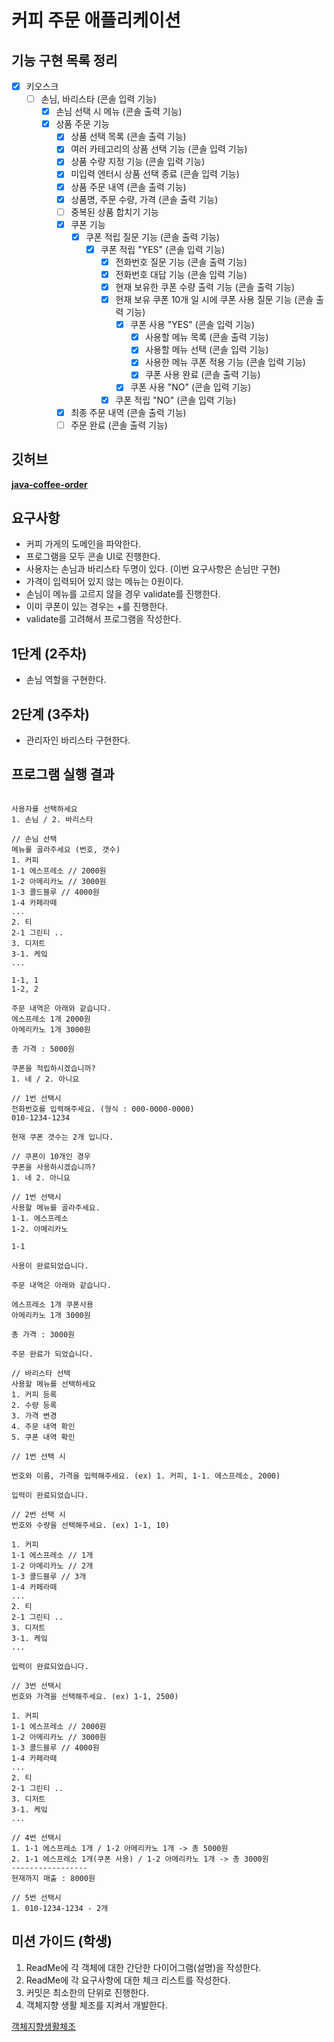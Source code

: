 # 커피 주문 애플리케이션

## 기능 구현 목록 정리

- [x] 키오스크
  - [ ] 손님, 바리스타 (콘솔 입력 기능)
    - [x] 손님 선택 시 메뉴 (콘솔 출력 기능)
    - [x] 상품 주문 기능
      - [x] 상품 선택 목록 (콘솔 출력 기능)
      - [x] 여러 카테고리의 상품 선택 기능 (콘솔 입력 기능)
      - [x] 상품 수량 지정 기능 (콘솔 입력 기능)
      - [x] 미입력 엔터시 상품 선택 종료 (콘솔 입력 기능)
      - [x] 상품 주문 내역 (콘솔 출력 기능)
      - [x] 상품명, 주문 수량, 가격 (콘솔 출력 기능)
      - [ ] 중복된 상품 합치기 기능
      - [x] 쿠폰 기능
        - [x] 쿠폰 적립 질문 기능 (콘솔 출력 기능)
          - [x] 쿠폰 적립 "YES" (콘솔 입력 기능)
            - [x] 전화번호 질문 기능 (콘솔 출력 기능)
            - [x] 전화번호 대답 기능 (콘솔 입력 기능)
            - [x] 현재 보유한 쿠폰 수량 출력 기능 (콘솔 출력 기능)
            - [x] 현재 보유 쿠폰 10개 일 시에 쿠폰 사용 질문 기능 (콘솔 출력 기능)
              - [x] 쿠폰 사용 "YES" (콘솔 입력 기능)
                - [x] 사용할 메뉴 목록 (콘솔 출력 기능)
                - [x] 사용할 메뉴 선택 (콘솔 입력 기능)
                - [x] 사용한 메뉴 쿠폰 적용 기능 (콘솔 입력 기능)
                - [x] 쿠폰 사용 완료 (콘솔 출력 기능)
              - [x] 쿠폰 사용 "NO" (콘솔 입력 기능)
            - [x] 쿠폰 적립 "NO" (콘솔 입력 기능)
      - [x] 최종 주문 내역 (콘솔 출력 기능)
      - [ ] 주문 완료 (콘솔 출력 기능)

## 깃허브
**[java-coffee-order](https://github.com/programmers-lecture/java-coffee-order)**

## 요구사항

- 커피 가게의 도메인을 파악한다.
- 프로그램을 모두 콘솔 UI로 진행한다.
- 사용자는 손님과 바리스타 두명이 있다. (이번 요구사항은 손님만 구현)
- 가격이 입력되어 있지 않는 메뉴는 0원이다.
- 손님이 메뉴를 고르지 않을 경우 validate를 진행한다.
- 이미 쿠폰이 있는 경우는 +를 진행한다.
- validate를 고려해서 프로그램을 작성한다.

## 1단계 (2주차)
- 손님 역할을 구현한다.

## 2단계 (3주차)
- 관리자인 바리스타 구현한다.

## 프로그램 실행 결과

```

사용자를 선택하세요
1. 손님 / 2. 바리스타

// 손님 선택
메뉴를 골라주세요 (번호, 갯수)
1. 커피
1-1 에스프레소 // 2000원
1-2 아메리카노 // 3000원
1-3 콜드블루 // 4000원
1-4 카페라떼
...
2. 티
2-1 그린티 ..
3. 디저트
3-1. 케잌
...

1-1, 1
1-2, 2

주문 내역은 아래와 같습니다.
에스프레소 1개 2000원
아메리카노 1개 3000원

총 가격 : 5000원

쿠폰을 적립하시겠습니까?
1. 네 / 2. 아니요

// 1번 선택시
전화번호를 입력해주세요. (형식 : 000-0000-0000)
010-1234-1234

현재 쿠폰 갯수는 2개 입니다.

// 쿠폰이 10개인 경우
쿠폰을 사용하시겠습니까?
1. 네 2. 아니요

// 1번 선택시
사용할 메뉴를 골라주세요.
1-1. 에스프레소
1-2. 아메리카노

1-1

사용이 완료되었습니다.

주문 내역은 아래와 같습니다.

에스프레소 1개 쿠폰사용
아메리카노 1개 3000원

총 가격 : 3000원

주문 완료가 되었습니다.

// 바리스타 선택
사용할 메뉴를 선택하세요
1. 커피 등록
2. 수량 등록
3. 가격 변경
4. 주문 내역 확인
5. 쿠폰 내역 확인

// 1번 선택 시

번호와 이름, 가격을 입력해주세요. (ex) 1. 커피, 1-1. 에스프레소, 2000)

입력이 완료되었습니다.

// 2번 선택 시
번호와 수량을 선택해주세요. (ex) 1-1, 10)

1. 커피
1-1 에스프레소 // 1개
1-2 아메리카노 // 2개
1-3 콜드블루 // 3개
1-4 카페라떼
...
2. 티
2-1 그린티 ..
3. 디저트
3-1. 케잌
...

입력이 완료되었습니다.

// 3번 선택시
번호와 가격을 선택해주세요. (ex) 1-1, 2500)

1. 커피
1-1 에스프레소 // 2000원
1-2 아메리카노 // 3000원
1-3 콜드블루 // 4000원
1-4 카페라떼
...
2. 티
2-1 그린티 ..
3. 디저트
3-1. 케잌
...

// 4번 선택시
1. 1-1 에스프레소 1개 / 1-2 아메리카노 1개 -> 총 5000원
2. 1-1 에스프레소 1개(쿠폰 사용) / 1-2 아메리카노 1개 -> 총 3000원
-----------------
현재까지 매출 : 8000원

// 5번 선택시
1. 010-1234-1234 - 2개
```

## 미션 가이드 (학생)

1. ReadMe에 각 객체에 대한 간단한 다이어그램(설명)을 작성한다.
2. ReadMe에 각 요구사항에 대한 체크 리스트를 작성한다.
3. 커밋은 최소한의 단위로 진행한다.
4. 객체지향 생활 체조를 지켜서 개발한다.

[객체지향생활체조](https://developerfarm.wordpress.com/2012/02/03/object_calisthenics_summary/)